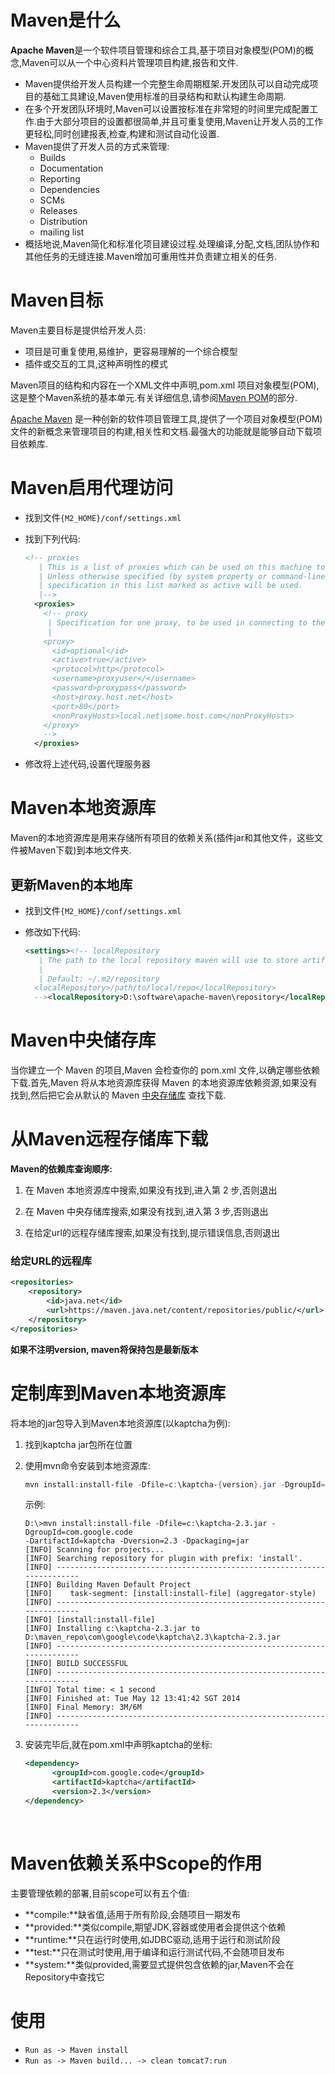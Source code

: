 # Maven是什么

**Apache Maven**是一个软件项目管理和综合工具,基于项目对象模型(POM)的概念,Maven可以从一个中心资料片管理项目构建,报告和文件.

-   Maven提供给开发人员构建一个完整生命周期框架.开发团队可以自动完成项目的基础工具建设,Maven使用标准的目录结构和默认构建生命周期.
-   在多个开发团队环境时,Maven可以设置按标准在非常短的时间里完成配置工作.由于大部分项目的设置都很简单,并且可重复使用,Maven让开发人员的工作更轻松,同时创建报表,检查,构建和测试自动化设置.
-   Maven提供了开发人员的方式来管理:
    -   Builds
    -   Documentation
    -   Reporting
    -   Dependencies
    -   SCMs
    -   Releases
    -   Distribution
    -   mailing list
-   概括地说,Maven简化和标准化项目建设过程.处理编译,分配,文档,团队协作和其他任务的无缝连接.Maven增加可重用性并负责建立相关的任务.

# Maven目标

Maven主要目标是提供给开发人员:

-   项目是可重复使用,易维护，更容易理解的一个综合模型
-   插件或交互的工具,这种声明性的模式

Maven项目的结构和内容在一个XML文件中声明,pom.xml 项目对象模型(POM),这是整个Maven系统的基本单元.有关详细信息,请参阅[Maven POM](http://www.yiibai.com/maven/maven_pom.htmll)的部分.

[Apache Maven](http://maven.apache.org/) 是一种创新的软件项目管理工具,提供了一个项目对象模型(POM)文件的新概念来管理项目的构建,相关性和文档.最强大的功能就是能够自动下载项目依赖库.

# Maven启用代理访问

-   找到文件`{M2_HOME}/conf/settings.xml`

-   找到下列代码:

    ```xml
    <!-- proxies
       | This is a list of proxies which can be used on this machine to connect to the network.
       | Unless otherwise specified (by system property or command-line switch), the first proxy
       | specification in this list marked as active will be used.
       |-->
      <proxies>
        <!-- proxy
         | Specification for one proxy, to be used in connecting to the network.
         |
        <proxy>
          <id>optional</id>
          <active>true</active>
          <protocol>http</protocol>
          <username>proxyuser</</username>
          <password>proxypass</password>
          <host>proxy.host.net</host>
          <port>80</port>
          <nonProxyHosts>local.net|some.host.com</nonProxyHosts>
        </proxy>
        -->
      </proxies>
    ```

-   修改将上述代码,设置代理服务器

# Maven本地资源库

Maven的本地资源库是用来存储所有项目的依赖关系(插件jar和其他文件，这些文件被Maven下载)到本地文件夹.

## 更新Maven的本地库

-   找到文件``{M2_HOME}/conf/settings.xml``

-   修改如下代码:

    ```xml
    <settings><!-- localRepository
       | The path to the local repository maven will use to store artifacts.
       |
       | Default: ~/.m2/repository
      <localRepository>/path/to/local/repo</localRepository>
      --><localRepository>D:\software\apache-maven\repository</localRepository>
    ```

#  Maven中央储存库

当你建立一个 Maven 的项目,Maven 会检查你的 pom.xml 文件,以确定哪些依赖下载.首先,Maven 将从本地资源库获得 Maven 的本地资源库依赖资源,如果没有找到,然后把它会从默认的 Maven [中央存储库](https://repo.maven.apache.org/maven2/) 查找下载.

# 从Maven远程存储库下载

**Maven的依赖库查询顺序:**

1.  在 Maven 本地资源库中搜索,如果没有找到,进入第 2 步,否则退出
2.  在 Maven 中央存储库搜索,如果没有找到,进入第 3 步,否则退出

3.  在给定url的远程存储库搜索,如果没有找到,提示错误信息,否则退出

### 给定URL的远程库

```xml
<repositories>
	<repository>
	    <id>java.net</id>
	    <url>https://maven.java.net/content/repositories/public/</url>
	</repository>
</repositories>
```

**如果不注明version, maven将保持包是最新版本**

# 定制库到Maven本地资源库

将本地的jar包导入到Maven本地资源库(以kaptcha为例):

1.  找到kaptcha jar包所在位置

2.  使用mvn命令安装到本地资源库:

    ```powershell
    mvn install:install-file -Dfile=c:\kaptcha-{version}.jar -DgroupId=com.google.code -DartifactId=kaptcha -Dversion={version} -Dpackaging=jar
    ```

    示例:

    ```shell
    D:\>mvn install:install-file -Dfile=c:\kaptcha-2.3.jar -DgroupId=com.google.code 
    -DartifactId=kaptcha -Dversion=2.3 -Dpackaging=jar
    [INFO] Scanning for projects...
    [INFO] Searching repository for plugin with prefix: 'install'.
    [INFO] ------------------------------------------------------------------------
    [INFO] Building Maven Default Project
    [INFO]    task-segment: [install:install-file] (aggregator-style)
    [INFO] ------------------------------------------------------------------------
    [INFO] [install:install-file]
    [INFO] Installing c:\kaptcha-2.3.jar to 
    D:\maven_repo\com\google\code\kaptcha\2.3\kaptcha-2.3.jar
    [INFO] ------------------------------------------------------------------------
    [INFO] BUILD SUCCESSFUL
    [INFO] ------------------------------------------------------------------------
    [INFO] Total time: < 1 second
    [INFO] Finished at: Tue May 12 13:41:42 SGT 2014
    [INFO] Final Memory: 3M/6M
    [INFO] ------------------------------------------------------------------------
    ```

3.  安装完毕后,就在pom.xml中声明kaptcha的坐标:

    ```xml
    <dependency>
          <groupId>com.google.code</groupId>
          <artifactId>kaptcha</artifactId>
          <version>2.3</version>
    </dependency>
    ```

    ​

# Maven依赖关系中Scope的作用

主要管理依赖的部署,目前scope可以有五个值:

-   **compile:**缺省值,适用于所有阶段,会随项目一期发布
-   **provided:**类似compile,期望JDK,容器或使用者会提供这个依赖
-   **runtime:**只在运行时使用,如JDBC驱动,适用于运行和测试阶段
-   **test:**只在测试时使用,用于编译和运行测试代码,不会随项目发布
-   **system:**类似provided,需要显式提供包含依赖的jar,Maven不会在Repository中查找它

# 使用

- `Run as -> Maven install`
- `Run as -> Maven build... -> clean tomcat7:run`
